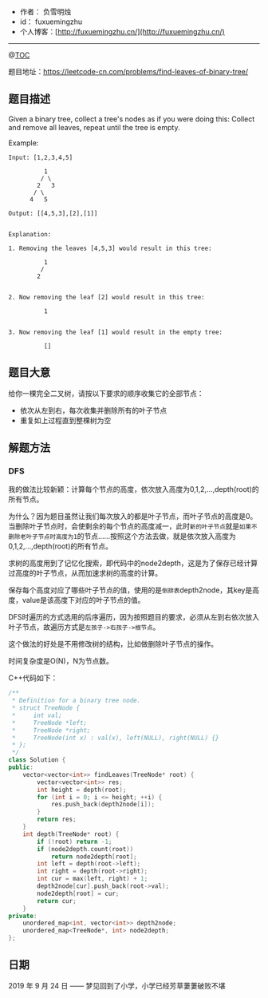 

- 作者：    负雪明烛
- id：      fuxuemingzhu
- 个人博客：[http://fuxuemingzhu.cn/](http://fuxuemingzhu.cn/)

---
@[TOC](目录)

题目地址：https://leetcode-cn.com/problems/find-leaves-of-binary-tree/

## 题目描述

Given a binary tree, collect a tree's nodes as if you were doing this: Collect and remove all leaves, repeat until the tree is empty.

 

Example:

    Input: [1,2,3,4,5]
      
              1
             / \
            2   3
           / \     
          4   5    
    
    Output: [[4,5,3],[2],[1]]
     
    
    Explanation:

    1. Removing the leaves [4,5,3] would result in this tree:
    
              1
             / 
            2          
     
    
    2. Now removing the leaf [2] would result in this tree:
    
              1          
     
    
    3. Now removing the leaf [1] would result in the empty tree:
    
              []         


## 题目大意

给你一棵完全二叉树，请按以下要求的顺序收集它的全部节点：

- 依次从左到右，每次收集并删除所有的叶子节点
- 重复如上过程直到整棵树为空

## 解题方法

### DFS

我的做法比较新颖：计算每个节点的高度，依次放入高度为0,1,2,...,depth(root)的所有节点。

为什么？因为题目虽然让我们每次放入的都是叶子节点，而叶子节点的高度是0。当删除叶子节点时，会使剩余的每个节点的高度减一，此时`新的叶子节点`就是`如果不删除老叶子节点时高度为1`的节点……按照这个方法去做，就是依次放入高度为0,1,2,...,depth(root)的所有节点。

求树的高度用到了记忆化搜索，即代码中的node2depth，这是为了保存已经计算过高度的叶子节点，从而加速求树的高度的计算。

保存每个高度对应了哪些叶子节点的值，使用的是`倒排表`depth2node，其key是高度，value是该高度下对应的叶子节点的值。

DFS时遍历的方式选用的后序遍历，因为按照题目的要求，必须从左到右依次放入叶子节点，故遍历方式是`左孩子->右孩子->根节点`。

这个做法的好处是不用修改树的结构，比如做删除叶子节点的操作。

时间复杂度是O(N)，N为节点数。

C++代码如下：

```cpp
/**
 * Definition for a binary tree node.
 * struct TreeNode {
 *     int val;
 *     TreeNode *left;
 *     TreeNode *right;
 *     TreeNode(int x) : val(x), left(NULL), right(NULL) {}
 * };
 */
class Solution {
public:
    vector<vector<int>> findLeaves(TreeNode* root) {
        vector<vector<int>> res;
        int height = depth(root);
        for (int i = 0; i <= height; ++i) {
            res.push_back(depth2node[i]);
        }
        return res;
    }
    int depth(TreeNode* root) {
        if (!root) return -1;
        if (node2depth.count(root))
            return node2depth[root];
        int left = depth(root->left);
        int right = depth(root->right);
        int cur = max(left, right) + 1;
        depth2node[cur].push_back(root->val);
        node2depth[root] = cur;
        return cur;
    }
private:
    unordered_map<int, vector<int>> depth2node;
    unordered_map<TreeNode*, int> node2depth;
};
```

## 日期

2019 年 9 月 24 日 —— 梦见回到了小学，小学已经芳草萋萋破败不堪


  [1]: https://timgsa.baidu.com/timg?image&quality=80&size=b9999_10000&sec=1569299800527&di=0791f14b34f5db98eb9acb10fbb908b1&imgtype=0&src=http://gss0.baidu.com/94o3dSag_xI4khGko9WTAnF6hhy/zhidao/pic/item/1ad5ad6eddc451da41652b3bb0fd5266d116324a.jpg
